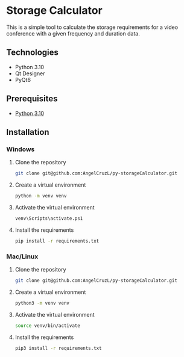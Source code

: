 # Storage Calculator

This is a simple tool to calculate the storage requirements for a video conference with a given frequency and duration data.

## Technologies

- Python 3.10
- Qt Designer
- PyQt6

## Prerequisites

- [Python 3.10](https://www.python.org/downloads/)

## Installation

### Windows

1. Clone the repository
    
   ```sh
   git clone git@github.com:AngelCruzL/py-storageCalculator.git
   ```
   
2. Create a virtual environment
    
   ```sh
   python -m venv venv
   ```
   
3. Activate the virtual environment
    
   ```sh
   venv\Scripts\activate.ps1
   ```
   
4. Install the requirements
    
   ```sh
   pip install -r requirements.txt
   ```

### Mac/Linux

1. Clone the repository
    
   ```sh
   git clone git@github.com:AngelCruzL/py-storageCalculator.git
   ```
   
2. Create a virtual environment
    
   ```sh
   python3 -m venv venv
   ```
   
3. Activate the virtual environment
    
   ```sh
   source venv/bin/activate
   ```
   
4. Install the requirements
    
   ```sh
   pip3 install -r requirements.txt
   ```